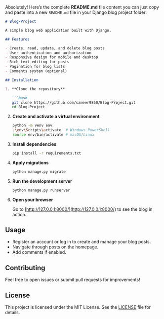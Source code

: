 Absolutely! Here’s the complete **README.md** file content you can just copy and paste into a new `README.md` file in your Django blog project folder:

````markdown
# Blog-Project

A simple blog web application built with Django.

## Features

- Create, read, update, and delete blog posts
- User authentication and authorization
- Responsive design for mobile and desktop
- Rich text editing for posts
- Pagination for blog lists
- Comments system (optional)

## Installation

1. **Clone the repository**

   ```bash
   git clone https://github.com/sameer9860/Blog-Project.git
   cd Blog-Project
````

2. **Create and activate a virtual environment**

   ```bash
   python -m venv env
   .\env\Scripts\activate  # Windows PowerShell
   source env/bin/activate # macOS/Linux
   ```

3. **Install dependencies**

   ```bash
   pip install -r requirements.txt
   ```

4. **Apply migrations**

   ```bash
   python manage.py migrate
   ```

5. **Run the development server**

   ```bash
   python manage.py runserver
   ```

6. **Open your browser**

   Go to [http://127.0.0.1:8000/](http://127.0.0.1:8000/) to see the blog in action.

## Usage

* Register an account or log in to create and manage your blog posts.
* Navigate through posts on the homepage.
* Add comments if enabled.

## Contributing

Feel free to open issues or submit pull requests for improvements!

## License

This project is licensed under the MIT License. See the [LICENSE](LICENSE) file for details.
